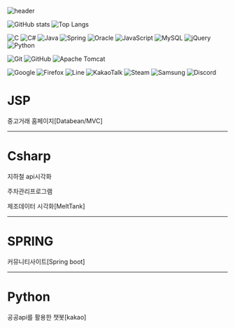 ![header](https://capsule-render.vercel.app/api?type=venom&&color=timeAuto&height=300&section=header&text=안녕%20세상사람들&fontSize=90)



![GitHub stats](https://github-readme-stats.vercel.app/api?username=kjk021&theme=tokyonight&show_icons=true)
![Top Langs](https://github-readme-stats.vercel.app/api/top-langs/?username=anuraghazra&layout=compact)



![C](https://img.shields.io/badge/c-%2300599C.svg?style=for-the-badge&logo=c&logoColor=white)
![C#](https://img.shields.io/badge/c%23-%23239120.svg?style=for-the-badge&logo=csharp&logoColor=white)
![Java](https://img.shields.io/badge/java-%23ED8B00.svg?style=for-the-badge&logo=openjdk&logoColor=white)
![Spring](https://img.shields.io/badge/spring-%236DB33F.svg?style=for-the-badge&logo=spring&logoColor=white)
![Oracle](https://img.shields.io/badge/Oracle-F80000?style=for-the-badge&logo=oracle&logoColor=white)
![JavaScript](https://img.shields.io/badge/javascript-%23323330.svg?style=for-the-badge&logo=javascript&logoColor=%23F7DF1E)
![MySQL](https://img.shields.io/badge/mysql-4479A1.svg?style=for-the-badge&logo=mysql&logoColor=white)
![jQuery](https://img.shields.io/badge/jquery-%230769AD.svg?style=for-the-badge&logo=jquery&logoColor=white)
![Python](https://img.shields.io/badge/python-3670A0?style=for-the-badge&logo=python&logoColor=ffdd54)


![Git](https://img.shields.io/badge/git-%23F05033.svg?style=for-the-badge&logo=git&logoColor=white)
![GitHub](https://img.shields.io/badge/github-%23121011.svg?style=for-the-badge&logo=github&logoColor=white)
![Apache Tomcat](https://img.shields.io/badge/apache%20tomcat-%23F8DC75.svg?style=for-the-badge&logo=apache-tomcat&logoColor=black)

![Google](https://img.shields.io/badge/google-4285F4?style=for-the-badge&logo=google&logoColor=white)
![Firefox](https://img.shields.io/badge/Firefox-FF7139?style=for-the-badge&logo=Firefox-Browser&logoColor=white)
![Line](https://img.shields.io/badge/Line-00C300?style=for-the-badge&logo=line&logoColor=white)
![KakaoTalk](https://img.shields.io/badge/kakaotalk-ffcd00.svg?style=for-the-badge&logo=kakaotalk&logoColor=000000)
![Steam](https://img.shields.io/badge/steam-%23000000.svg?style=for-the-badge&logo=steam&logoColor=white)
![Samsung](https://img.shields.io/badge/Samsung-%231428A0.svg?style=for-the-badge&logo=samsung&logoColor=white)
![Discord](https://img.shields.io/badge/Discord-%235865F2.svg?style=for-the-badge&logo=discord&logoColor=white)

# JSP
중고거래 홈페이지[Databean/MVC]

---
# Csharp

지하철 api시각화  

주차관리프로그램  

제조데이터 시각화[MeltTank]

---
# SPRING
커뮤니티사이트[Spring boot]

---
# Python
공공api를 활용한 챗봇[kakao]

<!--
**kjk021/kjk021** is a ✨ _special_ ✨ repository because its `README.md` (this file) appears on your GitHub profile.



Here are some ideas to get you started:


- 🔭 I’m currently working on ...
- 🌱 I’m currently learning ...
- 👯 I’m looking to collaborate on ...
- 🤔 I’m looking for help with ...
- 💬 Ask me about ...
- 📫 How to reach me: ...
- 😄 Pronouns: ...
- ⚡ Fun fact: ...
-->

